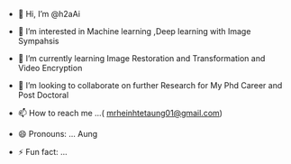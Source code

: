 - 👋 Hi, I’m @h2aAi
- 👀 I’m interested in Machine learning ,Deep learning with Image Sympahsis 
- 🌱 I’m currently learning Image Restoration and Transformation and Video Encryption
- 💞️ I’m looking to collaborate on further Research for My Phd Career and Post Doctoral
- 📫 How to reach me ...( mrheinhtetaung01@gmail.com)
- 😄 Pronouns: ... Aung
  
- ⚡ Fun fact: ...

<!---
h2aAi/h2aAi is a ✨ special ✨ repository because its `README.md` (this file) appears on your GitHub profile.
You can click the Preview link to take a look at your changes.
--->
